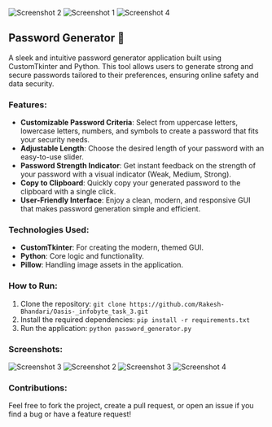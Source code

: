 ![Screenshot 2](screenshots/password_gen_2.png) ![Screenshot 1](screenshots/password_gen_1.png) ![Screenshot 4](screenshots/password_gen_4.png)
## Password Generator 🔐

A sleek and intuitive password generator application built using CustomTkinter and Python. This tool allows users to generate strong and secure passwords tailored to their preferences, ensuring online safety and data security.

### Features:
- **Customizable Password Criteria**: Select from uppercase letters, lowercase letters, numbers, and symbols to create a password that fits your security needs.
- **Adjustable Length**: Choose the desired length of your password with an easy-to-use slider.
- **Password Strength Indicator**: Get instant feedback on the strength of your password with a visual indicator (Weak, Medium, Strong).
- **Copy to Clipboard**: Quickly copy your generated password to the clipboard with a single click.
- **User-Friendly Interface**: Enjoy a clean, modern, and responsive GUI that makes password generation simple and efficient.

### Technologies Used:
- **CustomTkinter**: For creating the modern, themed GUI.
- **Python**: Core logic and functionality.
- **Pillow**: Handling image assets in the application.

### How to Run:
1. Clone the repository: `git clone https://github.com/Rakesh-Bhandari/Oasis-_infobyte_task_3.git`
2. Install the required dependencies: `pip install -r requirements.txt`
3. Run the application: `python password_generator.py`

### Screenshots:
![Screenshot 3](screenshots/password_gen_1.png)
![Screenshot 2](screenshots/password_gen_2.png)
![Screenshot 3](screenshots/password_gen_3.png)
![Screenshot 4](screenshots/password_gen_4.png)

### Contributions:
Feel free to fork the project, create a pull request, or open an issue if you find a bug or have a feature request!

